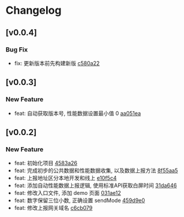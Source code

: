 # Changelog

## [v0.0.4]

### Bug Fix

- fix: 更新版本前先构建新版 [c580a22](https://gitlab.mfwdev.com/mcfe/tracker-sdk/commit/c580a22752766e027a44d2b67eea2ecb91406c0b)
## [v0.0.3]

### New Feature

- feat: 自动获取版本号, 性能数据设置最小值 0 [aa051ea](https://gitlab.mfwdev.com/mcfe/tracker-sdk/commit/aa051eac10103c3e72ae5f6c6dff1ac8dbf42069)

## [v0.0.2]

### New Feature

- feat: 初始化项目 [4583a26](https://gitlab.mfwdev.com/mcfe/tracker-sdk/commit/4583a26b71848b9183a7af9c562f0a0d2027f2d2)
- feat: 完成初步的公共数据和性能数据收集, 以及数据上报方法 [8f55aa5](https://gitlab.mfwdev.com/mcfe/tracker-sdk/commit/8f55aa55298cffb4ccd1611742e6c9805ebae769)
- feat: 上报地址区分本地开发和线上 [e10f5c4](https://gitlab.mfwdev.com/mcfe/tracker-sdk/commit/e10f5c42e155b0f7b4cbb34675f1151a4b73f6a9)
- feat: 添加自动性能数据上报逻辑, 使用标准API获取白屏时间 [31da646](https://gitlab.mfwdev.com/mcfe/tracker-sdk/commit/31da646655c8f8605d3b1f3e0872da02d270c241)
- feat: 修改入口文件, 添加 demo 页面 [031ae12](https://gitlab.mfwdev.com/mcfe/tracker-sdk/commit/031ae122be0546a7c4d3a8b1230b816f989de58a)
- feat: 数字保留三位小数, 正确设置 sendMode [459d9e0](https://gitlab.mfwdev.com/mcfe/tracker-sdk/commit/459d9e07a564fb31e2aa952662c1c0ca8b038ddc)
- feat: 修改上报网关域名 [c6cb079](https://gitlab.mfwdev.com/mcfe/tracker-sdk/commit/c6cb079ea3cd03d703abf564283f22f1b05f83af)
